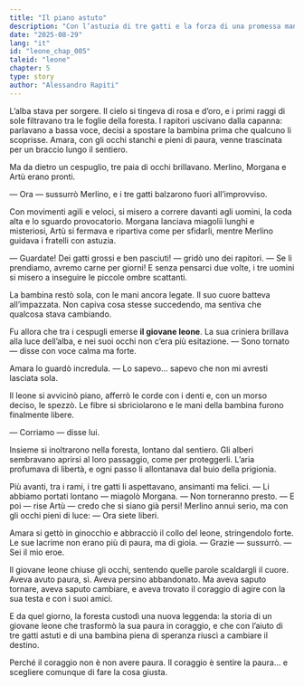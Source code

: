 ```yaml
---
title: "Il piano astuto"
description: "Con l’astuzia di tre gatti e la forza di una promessa mantenuta, il leone libera la bambina. Così la paura diventa alleata, l’amicizia diventa salvezza, e il destino si trasforma in leggenda."
date: "2025-08-29"
lang: "it"
id: "leone_chap_005"
taleid: "leone"
chapter: 5
type: story
author: "Alessandro Rapiti"
---
```


L’alba stava per sorgere. Il cielo si tingeva di rosa e d’oro, e i primi raggi di sole filtravano tra le foglie della foresta. I rapitori uscivano dalla capanna: parlavano a bassa voce, decisi a spostare la bambina prima che qualcuno li scoprisse.
Amara, con gli occhi stanchi e pieni di paura, venne trascinata per un braccio lungo il sentiero.

Ma da dietro un cespuglio, tre paia di occhi brillavano.
Merlino, Morgana e Artù erano pronti.

— Ora — sussurrò Merlino, e i tre gatti balzarono fuori all’improvviso.

Con movimenti agili e veloci, si misero a correre davanti agli uomini, la coda alta e lo sguardo provocatorio. Morgana lanciava miagolii lunghi e misteriosi, Artù si fermava e ripartiva come per sfidarli, mentre Merlino guidava i fratelli con astuzia.

— Guardate! Dei gatti grossi e ben pasciuti! — gridò uno dei rapitori. — Se li prendiamo, avremo carne per giorni!
E senza pensarci due volte, i tre uomini si misero a inseguire le piccole ombre scattanti.

La bambina restò sola, con le mani ancora legate. Il suo cuore batteva all’impazzata. Non capiva cosa stesse succedendo, ma sentiva che qualcosa stava cambiando.

Fu allora che tra i cespugli emerse **il giovane leone**.
La sua criniera brillava alla luce dell’alba, e nei suoi occhi non c’era più esitazione.
— Sono tornato — disse con voce calma ma forte.

Amara lo guardò incredula. — Lo sapevo… sapevo che non mi avresti lasciata sola.

Il leone si avvicinò piano, afferrò le corde con i denti e, con un morso deciso, le spezzò. Le fibre si sbriciolarono e le mani della bambina furono finalmente libere.

— Corriamo — disse lui.

Insieme si inoltrarono nella foresta, lontano dal sentiero. Gli alberi sembravano aprirsi al loro passaggio, come per proteggerli. L’aria profumava di libertà, e ogni passo li allontanava dal buio della prigionia.

Più avanti, tra i rami, i tre gatti li aspettavano, ansimanti ma felici.
— Li abbiamo portati lontano — miagolò Morgana. — Non torneranno presto.
— E poi — rise Artù — credo che si siano già persi!
Merlino annuì serio, ma con gli occhi pieni di luce: — Ora siete liberi.

Amara si gettò in ginocchio e abbracciò il collo del leone, stringendolo forte. Le sue lacrime non erano più di paura, ma di gioia.
— Grazie — sussurrò. — Sei il mio eroe.

Il giovane leone chiuse gli occhi, sentendo quelle parole scaldargli il cuore.
Aveva avuto paura, sì. Aveva persino abbandonato. Ma aveva saputo tornare, aveva saputo cambiare, e aveva trovato il coraggio di agire con la sua testa e con i suoi amici.

E da quel giorno, la foresta custodì una nuova leggenda: la storia di un giovane leone che trasformò la sua paura in coraggio, e che con l’aiuto di tre gatti astuti e di una bambina piena di speranza riuscì a cambiare il destino.

Perché il coraggio non è non avere paura.
Il coraggio è sentire la paura… e scegliere comunque di fare la cosa giusta.
